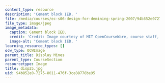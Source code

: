 ```yaml
---
content_type: resource
description: 'Cement block IED. '
file: /media/courses/ec-s06-design-for-demining-spring-2007/94b852e072758011476f3ce88778be95_disp25.jpg
file_type: image/jpeg
image_metadata:
  caption: Cement block IED.
  credit: 'Credit: Image courtesy of MIT OpenCourseWare, course staff, and students.'
  image-alt: 'Cement block IED. '
learning_resource_types: []
ocw_type: OCWImage
parent_title: Display Mines
parent_type: CourseSection
resourcetype: Image
title: disp25.jpg
uid: 94b852e0-7275-8011-476f-3ce88778be95
---
```

